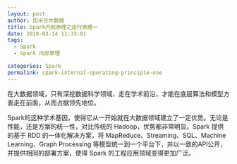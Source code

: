 ```yaml
---
layout: post
author: 加米谷大数据
title: Spark内部原理之运行原理一
date: 2018-03-14 11:33:01
tags:
  - Spark
  - Spark 内部原理

categories: Spark
permalink: spark-internal-operating-principle-one
---
```


在大数据领域，只有深挖数据科学领域，走在学术前沿，才能在底层算法和模型方面走在前面，从而占据领先地位。

Spark的这种学术基因，使得它从一开始就在大数据领域建立了一定优势。无论是性能，还是方案的统一性，对比传统的 Hadoop，优势都非常明显。Spark 提供的基于 RDD 的一体化解决方案，将 MapReduce、Streaming、SQL、Machine Learning、Graph Processing 等模型统一到一个平台下，并以一致的API公开，并提供相同的部署方案，使得 Spark 的工程应用领域变得更加广泛。

